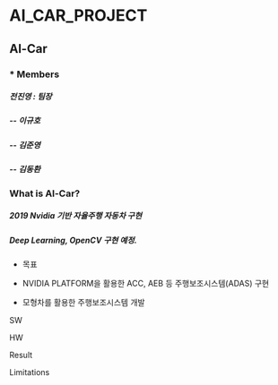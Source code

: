 # AI_CAR_PROJECT

## Al-Car

### * Members

##### 전진영 : 팀장

##### -- 이규호

##### -- 김준영 

##### -- 김동환 


### What is Al-Car?

##### 2019 Nvidia 기반 자율주행 자동차 구현
##### Deep Learning, OpenCV 구현 예정.

* 목표

 - NVIDIA PLATFORM을 활용한 ACC, AEB 등 주행보조시스템(ADAS) 구현

 - 모형차를 활용한 주행보조시스템 개발

SW

HW

Result

Limitations
